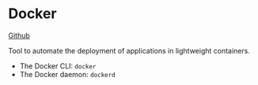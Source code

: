 # Docker

[Github](https://github.com/moby/moby)

Tool to automate the deployment of applications in lightweight containers.

- The Docker CLI: ```docker```
- The Docker daemon: ```dockerd```